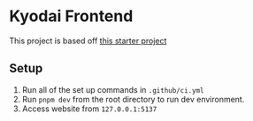 # Kyodai Frontend
This project is based off [this starter project](https://github.com/RicardoValdovinos/vite-react-boilerplate/tree/891e0859184b8bc1d8ab0dcfcb5839823cef556a)

## Setup
1. Run all of the set up commands in `.github/ci.yml`  
1. Run `pnpm dev` from the root directory to run dev environment. 
1. Access website from `127.0.0.1:5137`


